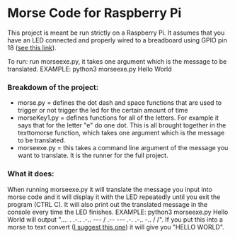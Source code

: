 # Morse Code for Raspberry Pi

This project is meant be run strictly on a Raspberry Pi. It assumes that you have an LED connected and properly wired to a breadboard using GPIO pin 18 ([see this link](https://thepihut.com/blogs/raspberry-pi-tutorials/27968772-turning-on-an-led-with-your-raspberry-pis-gpio-pins#:~:targetText=Use%20one%20of%20the%20jumper,the%20breadboard%2C%20as%20shown%20above.)).

To run: run morseexe.py, it takes one argument which is the message to be translated. EXAMPLE: python3 morseexe.py Hello World

### Breakdown of the project:
  - morse.py = defines the dot dash and space functions that are used to trigger or not trigger the led for the certain amount of time
  - morseKey1.py = defines functions for all of the letters. For example it says that for the letter "e" do one dot. This is all brought together in the texttomorse function, which takes one argument which is the message to be translated.
  - morseexe.py = this takes a command line argument of the message you want to translate. It is the runner for the full project.

### What it does:
  When running morseexe.py it will translate the message you input into morse code and it will display it with the LED repeatedly until you exit the program (CTRL C). It will also print out the translated message in the console every time the LED finishes. EXAMPLE: python3 morseexe.py Hello World will output ".... . .-.. .-.. --- / .-- --- .-. .-.. -.. / /". If you put this into a morse to text convert ([I suggest this one](https://morsecode.scphillips.com/translator.html)) it will give you "HELLO WORLD".
